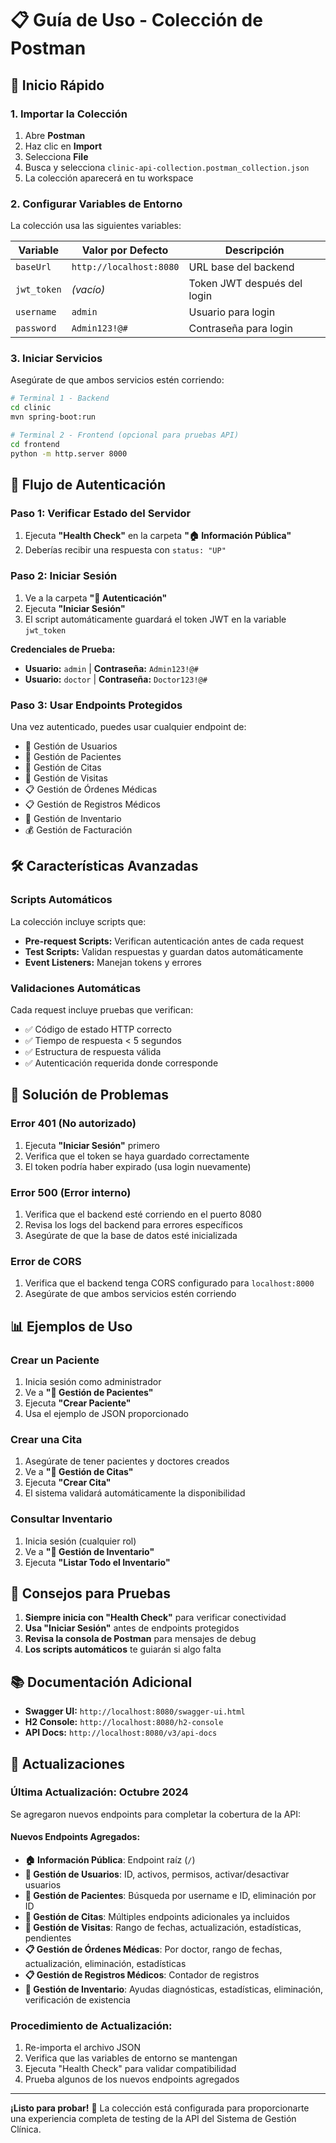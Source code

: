 # 📋 Guía de Uso - Colección de Postman

## 🚀 Inicio Rápido

### 1. Importar la Colección
1. Abre **Postman**
2. Haz clic en **Import**
3. Selecciona **File**
4. Busca y selecciona `clinic-api-collection.postman_collection.json`
5. La colección aparecerá en tu workspace

### 2. Configurar Variables de Entorno
La colección usa las siguientes variables:

| Variable | Valor por Defecto | Descripción |
|----------|------------------|-------------|
| `baseUrl` | `http://localhost:8080` | URL base del backend |
| `jwt_token` | *(vacío)* | Token JWT después del login |
| `username` | `admin` | Usuario para login |
| `password` | `Admin123!@#` | Contraseña para login |

### 3. Iniciar Servicios
Asegúrate de que ambos servicios estén corriendo:

```bash
# Terminal 1 - Backend
cd clinic
mvn spring-boot:run

# Terminal 2 - Frontend (opcional para pruebas API)
cd frontend
python -m http.server 8000
```

## 🔐 Flujo de Autenticación

### Paso 1: Verificar Estado del Servidor
1. Ejecuta **"Health Check"** en la carpeta **"🏠 Información Pública"**
2. Deberías recibir una respuesta con `status: "UP"`

### Paso 2: Iniciar Sesión
1. Ve a la carpeta **"🔐 Autenticación"**
2. Ejecuta **"Iniciar Sesión"**
3. El script automáticamente guardará el token JWT en la variable `jwt_token`

**Credenciales de Prueba:**
- **Usuario:** `admin` | **Contraseña:** `Admin123!@#`
- **Usuario:** `doctor` | **Contraseña:** `Doctor123!@#`

### Paso 3: Usar Endpoints Protegidos
Una vez autenticado, puedes usar cualquier endpoint de:
- 👥 Gestión de Usuarios
- 🏥 Gestión de Pacientes
- 📅 Gestión de Citas
- 🏥 Gestión de Visitas
- 📋 Gestión de Órdenes Médicas
- 📋 Gestión de Registros Médicos
- 💊 Gestión de Inventario
- 💰 Gestión de Facturación

## 🛠️ Características Avanzadas

### Scripts Automáticos
La colección incluye scripts que:

- **Pre-request Scripts:** Verifican autenticación antes de cada request
- **Test Scripts:** Validan respuestas y guardan datos automáticamente
- **Event Listeners:** Manejan tokens y errores

### Validaciones Automáticas
Cada request incluye pruebas que verifican:
- ✅ Código de estado HTTP correcto
- ✅ Tiempo de respuesta < 5 segundos
- ✅ Estructura de respuesta válida
- ✅ Autenticación requerida donde corresponde

## 🔧 Solución de Problemas

### Error 401 (No autorizado)
1. Ejecuta **"Iniciar Sesión"** primero
2. Verifica que el token se haya guardado correctamente
3. El token podría haber expirado (usa login nuevamente)

### Error 500 (Error interno)
1. Verifica que el backend esté corriendo en el puerto 8080
2. Revisa los logs del backend para errores específicos
3. Asegúrate de que la base de datos esté inicializada

### Error de CORS
1. Verifica que el backend tenga CORS configurado para `localhost:8000`
2. Asegúrate de que ambos servicios estén corriendo

## 📊 Ejemplos de Uso

### Crear un Paciente
1. Inicia sesión como administrador
2. Ve a **"🏥 Gestión de Pacientes"**
3. Ejecuta **"Crear Paciente"**
4. Usa el ejemplo de JSON proporcionado

### Crear una Cita
1. Asegúrate de tener pacientes y doctores creados
2. Ve a **"📅 Gestión de Citas"**
3. Ejecuta **"Crear Cita"**
4. El sistema validará automáticamente la disponibilidad

### Consultar Inventario
1. Inicia sesión (cualquier rol)
2. Ve a **"💊 Gestión de Inventario"**
3. Ejecuta **"Listar Todo el Inventario"**

## 🎯 Consejos para Pruebas

1. **Siempre inicia con "Health Check"** para verificar conectividad
2. **Usa "Iniciar Sesión"** antes de endpoints protegidos
3. **Revisa la consola de Postman** para mensajes de debug
4. **Los scripts automáticos** te guiarán si algo falta

## 📚 Documentación Adicional

- **Swagger UI:** `http://localhost:8080/swagger-ui.html`
- **H2 Console:** `http://localhost:8080/h2-console`
- **API Docs:** `http://localhost:8080/v3/api-docs`

## 🔄 Actualizaciones

### Última Actualización: Octubre 2024
Se agregaron nuevos endpoints para completar la cobertura de la API:

#### Nuevos Endpoints Agregados:
- **🏠 Información Pública**: Endpoint raíz (`/`)
- **👥 Gestión de Usuarios**: ID, activos, permisos, activar/desactivar usuarios
- **🏥 Gestión de Pacientes**: Búsqueda por username e ID, eliminación por ID
- **📅 Gestión de Citas**: Múltiples endpoints adicionales ya incluidos
- **🏥 Gestión de Visitas**: Rango de fechas, actualización, estadísticas, pendientes
- **📋 Gestión de Órdenes Médicas**: Por doctor, rango de fechas, actualización, eliminación, estadísticas
- **📋 Gestión de Registros Médicos**: Contador de registros
- **💊 Gestión de Inventario**: Ayudas diagnósticas, estadísticas, eliminación, verificación de existencia

### Procedimiento de Actualización:
1. Re-importa el archivo JSON
2. Verifica que las variables de entorno se mantengan
3. Ejecuta "Health Check" para validar compatibilidad
4. Prueba algunos de los nuevos endpoints agregados

---

**¡Listo para probar!** 🎉
La colección está configurada para proporcionarte una experiencia completa de testing de la API del Sistema de Gestión Clínica.